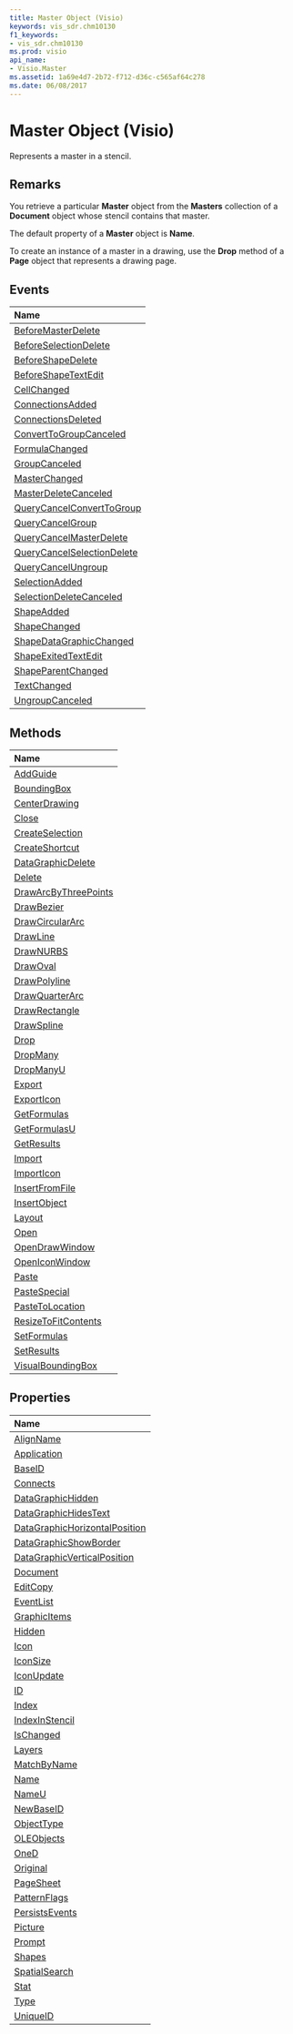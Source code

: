 ```yaml
---
title: Master Object (Visio)
keywords: vis_sdr.chm10130
f1_keywords:
- vis_sdr.chm10130
ms.prod: visio
api_name:
- Visio.Master
ms.assetid: 1a69e4d7-2b72-f712-d36c-c565af64c278
ms.date: 06/08/2017
---
```



# Master Object (Visio)

Represents a master in a stencil.


## Remarks

You retrieve a particular  **Master** object from the **Masters** collection of a **Document** object whose stencil contains that master.

The default property of a  **Master** object is **Name**.

To create an instance of a master in a drawing, use the  **Drop** method of a **Page** object that represents a drawing page.


## Events



|**Name**|
|:-----|
|[BeforeMasterDelete](http://msdn.microsoft.com/library/46b455db-9165-0ed4-ebf3-15e1794313be%28Office.15%29.aspx)|
|[BeforeSelectionDelete](http://msdn.microsoft.com/library/e2f86944-6ca2-6535-ee08-889af9694fd6%28Office.15%29.aspx)|
|[BeforeShapeDelete](http://msdn.microsoft.com/library/21921e16-3e05-6232-ed89-76217b76149f%28Office.15%29.aspx)|
|[BeforeShapeTextEdit](http://msdn.microsoft.com/library/1d39001d-6efa-7d58-1eaa-f6c2531e2018%28Office.15%29.aspx)|
|[CellChanged](http://msdn.microsoft.com/library/53323234-8e92-de8b-65b8-20eb867748dd%28Office.15%29.aspx)|
|[ConnectionsAdded](http://msdn.microsoft.com/library/15c772fe-d5fb-901e-f1d4-1d3eb0cb7c64%28Office.15%29.aspx)|
|[ConnectionsDeleted](http://msdn.microsoft.com/library/dc043012-d653-8f37-372e-f7532047aa81%28Office.15%29.aspx)|
|[ConvertToGroupCanceled](http://msdn.microsoft.com/library/b585e434-fd81-93ae-92a6-5cc1d21c1afa%28Office.15%29.aspx)|
|[FormulaChanged](http://msdn.microsoft.com/library/6d2a9ab6-778e-cbba-0b63-f7d38116dc85%28Office.15%29.aspx)|
|[GroupCanceled](http://msdn.microsoft.com/library/ec87e679-2b8f-de85-81b9-ccb4a9df7ae2%28Office.15%29.aspx)|
|[MasterChanged](http://msdn.microsoft.com/library/922120cc-56e0-143b-7a8b-754bc368af47%28Office.15%29.aspx)|
|[MasterDeleteCanceled](http://msdn.microsoft.com/library/a682fab6-1fc9-65ba-83a1-408d048ee81e%28Office.15%29.aspx)|
|[QueryCancelConvertToGroup](http://msdn.microsoft.com/library/c23d7ed0-0ad4-fa20-4b4f-fa453716fbd5%28Office.15%29.aspx)|
|[QueryCancelGroup](http://msdn.microsoft.com/library/37625c3b-49e2-d3ba-5270-2dcb65062f08%28Office.15%29.aspx)|
|[QueryCancelMasterDelete](http://msdn.microsoft.com/library/33690e0f-821e-42cd-ec52-3ade1a1ceadc%28Office.15%29.aspx)|
|[QueryCancelSelectionDelete](http://msdn.microsoft.com/library/c85569ca-b802-7a7e-6b24-d89852d2d0bc%28Office.15%29.aspx)|
|[QueryCancelUngroup](http://msdn.microsoft.com/library/44ce0f2e-e877-ec7f-b5ec-1c3ff3b9749a%28Office.15%29.aspx)|
|[SelectionAdded](http://msdn.microsoft.com/library/c004e65c-1770-edf1-9d1e-a1a02a15fc39%28Office.15%29.aspx)|
|[SelectionDeleteCanceled](http://msdn.microsoft.com/library/87ecdfcb-616f-0b47-bfa4-216ef456deaa%28Office.15%29.aspx)|
|[ShapeAdded](http://msdn.microsoft.com/library/d679f866-c939-faff-d8da-cdddb2131054%28Office.15%29.aspx)|
|[ShapeChanged](http://msdn.microsoft.com/library/e1a2a7bf-bfe1-acfc-ae04-308f9fda7c0a%28Office.15%29.aspx)|
|[ShapeDataGraphicChanged](http://msdn.microsoft.com/library/74eb2604-bcb2-0cba-37e2-50ad896991ca%28Office.15%29.aspx)|
|[ShapeExitedTextEdit](http://msdn.microsoft.com/library/401f6d32-d1fb-f019-52a3-d553b8516ecf%28Office.15%29.aspx)|
|[ShapeParentChanged](http://msdn.microsoft.com/library/37de7351-969b-5b24-fde2-e4473e92b344%28Office.15%29.aspx)|
|[TextChanged](http://msdn.microsoft.com/library/9224577c-a285-c26f-60be-3adbf3285ef3%28Office.15%29.aspx)|
|[UngroupCanceled](http://msdn.microsoft.com/library/0bbe537e-9bae-62a9-7e29-aea71ab3c8f9%28Office.15%29.aspx)|

## Methods



|**Name**|
|:-----|
|[AddGuide](http://msdn.microsoft.com/library/7beba614-244b-f559-50c7-5156ca4510b1%28Office.15%29.aspx)|
|[BoundingBox](http://msdn.microsoft.com/library/23ef5e08-fcb4-93e6-2ed5-818d34f99a8e%28Office.15%29.aspx)|
|[CenterDrawing](http://msdn.microsoft.com/library/1bf660a3-30eb-4a0b-fcea-66d0e0574ae0%28Office.15%29.aspx)|
|[Close](http://msdn.microsoft.com/library/69607a2c-dc59-d170-733a-3557a996a67e%28Office.15%29.aspx)|
|[CreateSelection](http://msdn.microsoft.com/library/52db8b1b-e253-549f-c3ba-d661fa7b675e%28Office.15%29.aspx)|
|[CreateShortcut](http://msdn.microsoft.com/library/e808ba09-b85a-52bb-55e2-ced37f426a3b%28Office.15%29.aspx)|
|[DataGraphicDelete](http://msdn.microsoft.com/library/aa84af70-975c-3747-1976-b872a6c2fa36%28Office.15%29.aspx)|
|[Delete](http://msdn.microsoft.com/library/8f71e69e-7d7d-7732-738c-ad262b0367ae%28Office.15%29.aspx)|
|[DrawArcByThreePoints](http://msdn.microsoft.com/library/d2df1c41-8164-d941-21a8-2e1b00de6199%28Office.15%29.aspx)|
|[DrawBezier](http://msdn.microsoft.com/library/4cbefabf-530e-2c6d-0751-45efa2bb0980%28Office.15%29.aspx)|
|[DrawCircularArc](http://msdn.microsoft.com/library/f9557127-8470-2968-3056-0e295cd05633%28Office.15%29.aspx)|
|[DrawLine](http://msdn.microsoft.com/library/c29810a2-c1eb-82cc-ab19-236a89baf7b0%28Office.15%29.aspx)|
|[DrawNURBS](http://msdn.microsoft.com/library/7dcfef4a-5b69-9a8b-3966-9b3089bdaac3%28Office.15%29.aspx)|
|[DrawOval](http://msdn.microsoft.com/library/092a59d6-1b43-c094-e2ae-480ee7b32b73%28Office.15%29.aspx)|
|[DrawPolyline](http://msdn.microsoft.com/library/a599e60c-ccd6-ce6b-7e54-f65f8500447d%28Office.15%29.aspx)|
|[DrawQuarterArc](http://msdn.microsoft.com/library/6c728c0c-8317-6114-70e5-e5cb68a5729f%28Office.15%29.aspx)|
|[DrawRectangle](http://msdn.microsoft.com/library/e41ec411-ccd7-0fe6-f560-cf3934d18b59%28Office.15%29.aspx)|
|[DrawSpline](http://msdn.microsoft.com/library/a255978d-5479-ba7e-4520-0a8d18390ea6%28Office.15%29.aspx)|
|[Drop](http://msdn.microsoft.com/library/13abc8fc-7b3c-98cf-3965-3ac7b3d15e85%28Office.15%29.aspx)|
|[DropMany](http://msdn.microsoft.com/library/fb0ef035-c1ce-5703-e2e8-0f9b63b186bf%28Office.15%29.aspx)|
|[DropManyU](http://msdn.microsoft.com/library/467356ff-d2d9-71d9-d533-b88099bf2fae%28Office.15%29.aspx)|
|[Export](http://msdn.microsoft.com/library/212bcc8e-646c-37df-9387-4605b72b6edd%28Office.15%29.aspx)|
|[ExportIcon](http://msdn.microsoft.com/library/8b13f92f-537a-1efb-b2b0-531a8054e89b%28Office.15%29.aspx)|
|[GetFormulas](http://msdn.microsoft.com/library/09ee33a3-41fc-3ac2-4f5e-1e857f685049%28Office.15%29.aspx)|
|[GetFormulasU](http://msdn.microsoft.com/library/d5a419e2-9630-a724-af44-f2f1b0166c80%28Office.15%29.aspx)|
|[GetResults](http://msdn.microsoft.com/library/d532a2ed-2246-8c90-2d77-df2df05a395f%28Office.15%29.aspx)|
|[Import](http://msdn.microsoft.com/library/3b13025f-1a83-0dcf-41e1-03cd83dfc7be%28Office.15%29.aspx)|
|[ImportIcon](http://msdn.microsoft.com/library/886d724d-9d02-ab6f-8049-80fa04f8caec%28Office.15%29.aspx)|
|[InsertFromFile](http://msdn.microsoft.com/library/5a24e289-675a-d08b-36f7-0cfaedac5aaf%28Office.15%29.aspx)|
|[InsertObject](http://msdn.microsoft.com/library/7b663eef-ed40-486b-2b5b-e7c7066c2300%28Office.15%29.aspx)|
|[Layout](http://msdn.microsoft.com/library/acab2dc3-daf8-57c2-cbf8-edf647a12a09%28Office.15%29.aspx)|
|[Open](http://msdn.microsoft.com/library/3f14f3b2-1cfb-ccf9-b344-7fbf80ae9a26%28Office.15%29.aspx)|
|[OpenDrawWindow](http://msdn.microsoft.com/library/5f17d4a0-6b5d-bb85-cff7-047bd18ff1ee%28Office.15%29.aspx)|
|[OpenIconWindow](http://msdn.microsoft.com/library/5e2b2437-05cc-4855-e0bb-96b097c98d3c%28Office.15%29.aspx)|
|[Paste](http://msdn.microsoft.com/library/ee8a4c79-9a10-d852-70d3-4856627efb8a%28Office.15%29.aspx)|
|[PasteSpecial](http://msdn.microsoft.com/library/6ca1994b-feb4-6b0d-c2c4-8a134eb284f1%28Office.15%29.aspx)|
|[PasteToLocation](http://msdn.microsoft.com/library/c5c94265-23ee-5516-525d-ed3f34d2e7bf%28Office.15%29.aspx)|
|[ResizeToFitContents](http://msdn.microsoft.com/library/982fa4c4-014c-319d-a73e-f6bbc28f16e8%28Office.15%29.aspx)|
|[SetFormulas](http://msdn.microsoft.com/library/fb419eb5-6bd3-cfc7-d358-cef9e68dddbf%28Office.15%29.aspx)|
|[SetResults](http://msdn.microsoft.com/library/6be7dd71-55a7-777c-e1b7-8f41c028e843%28Office.15%29.aspx)|
|[VisualBoundingBox](http://msdn.microsoft.com/library/478d636f-e741-cf6b-3e16-b5faf70a9f14%28Office.15%29.aspx)|

## Properties



|**Name**|
|:-----|
|[AlignName](http://msdn.microsoft.com/library/5df055eb-ddb1-2d2a-1d94-93781960b3a9%28Office.15%29.aspx)|
|[Application](http://msdn.microsoft.com/library/88b2fd6e-8f7e-3caa-5316-35a6a0060793%28Office.15%29.aspx)|
|[BaseID](http://msdn.microsoft.com/library/85ca3c0d-5015-b303-7102-144768acb6a8%28Office.15%29.aspx)|
|[Connects](http://msdn.microsoft.com/library/72c01ae0-9134-d384-b860-dbb333a498fe%28Office.15%29.aspx)|
|[DataGraphicHidden](http://msdn.microsoft.com/library/adcf1867-8541-785b-d8ad-dd44583473b9%28Office.15%29.aspx)|
|[DataGraphicHidesText](http://msdn.microsoft.com/library/c1a08780-0873-3d8b-1872-edc8a6515840%28Office.15%29.aspx)|
|[DataGraphicHorizontalPosition](http://msdn.microsoft.com/library/d9c98a41-ffc0-152e-2150-0915bd38bcac%28Office.15%29.aspx)|
|[DataGraphicShowBorder](http://msdn.microsoft.com/library/203d631c-d838-ea0a-f67a-39de513e738e%28Office.15%29.aspx)|
|[DataGraphicVerticalPosition](http://msdn.microsoft.com/library/779f360e-7529-7fe6-87e7-f41cc9334c83%28Office.15%29.aspx)|
|[Document](http://msdn.microsoft.com/library/b95000f8-67df-99f4-bbfc-020b14ae73b8%28Office.15%29.aspx)|
|[EditCopy](http://msdn.microsoft.com/library/69d13b8f-c5af-d9c9-b92e-00e6eadf660a%28Office.15%29.aspx)|
|[EventList](http://msdn.microsoft.com/library/02a4d80f-fbc6-6491-5f8b-ce98dd5c2aa8%28Office.15%29.aspx)|
|[GraphicItems](http://msdn.microsoft.com/library/615b4909-c248-3ebd-c7c1-53151464cee9%28Office.15%29.aspx)|
|[Hidden](http://msdn.microsoft.com/library/d28eb888-75d7-bbd2-e6d3-3e412cca85d4%28Office.15%29.aspx)|
|[Icon](http://msdn.microsoft.com/library/2e9c7bbd-d8fd-e932-4a6b-bbd845aef4f0%28Office.15%29.aspx)|
|[IconSize](http://msdn.microsoft.com/library/c6516b30-642d-1e61-22b4-f95d6c47a8ec%28Office.15%29.aspx)|
|[IconUpdate](http://msdn.microsoft.com/library/3978c650-47d5-e961-53c2-d99dd4c2ca7c%28Office.15%29.aspx)|
|[ID](http://msdn.microsoft.com/library/9064e708-f939-9522-b8f7-24488d780bc0%28Office.15%29.aspx)|
|[Index](http://msdn.microsoft.com/library/48a90dee-ce11-ef81-e58a-e4a3cdb899dc%28Office.15%29.aspx)|
|[IndexInStencil](http://msdn.microsoft.com/library/3c2c12c4-0233-4aa3-c3d7-a3613bb391ad%28Office.15%29.aspx)|
|[IsChanged](http://msdn.microsoft.com/library/8e557655-3e16-3e96-99a2-b097fa6abd75%28Office.15%29.aspx)|
|[Layers](http://msdn.microsoft.com/library/6c78d629-506c-54aa-e0cc-7fd807cdfffb%28Office.15%29.aspx)|
|[MatchByName](http://msdn.microsoft.com/library/4edb0e5f-7e87-c66d-b842-318cd0eba5d5%28Office.15%29.aspx)|
|[Name](http://msdn.microsoft.com/library/66ca8cd6-c784-efbb-a2b6-2b0fcce7d5b1%28Office.15%29.aspx)|
|[NameU](http://msdn.microsoft.com/library/87530cb6-5ac1-55c4-9210-9989c5f589c3%28Office.15%29.aspx)|
|[NewBaseID](http://msdn.microsoft.com/library/bee59c61-06de-ebb9-a8aa-599fc788e4e1%28Office.15%29.aspx)|
|[ObjectType](http://msdn.microsoft.com/library/958b08f3-a52b-d6cb-2360-ca2ddf758e3c%28Office.15%29.aspx)|
|[OLEObjects](http://msdn.microsoft.com/library/b51fbdc2-a236-4733-5a2e-b8e75d457d64%28Office.15%29.aspx)|
|[OneD](http://msdn.microsoft.com/library/917f8cfc-a2fc-7572-936a-69956d139131%28Office.15%29.aspx)|
|[Original](http://msdn.microsoft.com/library/33636aa0-2b2b-9edb-3738-ac193eaab212%28Office.15%29.aspx)|
|[PageSheet](http://msdn.microsoft.com/library/8ec4d38a-79fe-018d-9bc8-3a9c0221f018%28Office.15%29.aspx)|
|[PatternFlags](http://msdn.microsoft.com/library/cf7d5e0e-802e-c65b-6260-eaf68dfe6eb4%28Office.15%29.aspx)|
|[PersistsEvents](http://msdn.microsoft.com/library/6840a242-85d8-b93e-242b-90c584a9b422%28Office.15%29.aspx)|
|[Picture](http://msdn.microsoft.com/library/b882b05f-5e54-aab8-db88-1e66cf825581%28Office.15%29.aspx)|
|[Prompt](http://msdn.microsoft.com/library/7467c2dd-5cf6-0af0-bc4d-522889d69707%28Office.15%29.aspx)|
|[Shapes](http://msdn.microsoft.com/library/56db5c02-9b55-dfe1-993b-c23e93e84577%28Office.15%29.aspx)|
|[SpatialSearch](http://msdn.microsoft.com/library/d71b05b7-32e1-d3c8-668e-6e96595acd59%28Office.15%29.aspx)|
|[Stat](http://msdn.microsoft.com/library/1cc33fe9-e317-ab3d-1ce1-a7f8c619c4f2%28Office.15%29.aspx)|
|[Type](http://msdn.microsoft.com/library/4688ff5d-2f9a-fcaf-6a73-0aa50562b24a%28Office.15%29.aspx)|
|[UniqueID](http://msdn.microsoft.com/library/99d0655c-da5c-9d0a-4936-2fa24821e097%28Office.15%29.aspx)|


